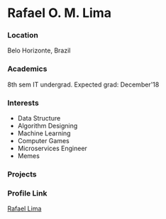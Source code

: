 # Rafael O. M. Lima

### Location

Belo Horizonte, Brazil

### Academics

8th sem IT undergrad. Expected grad: December'18

### Interests

- Data Structure
- Algorithm Designing
- Machine Learning
- Computer Games
- Microservices Engineer
- Memes

### Projects

### Profile Link

[Rafael Lima](https://github.com/rafaelkalan)